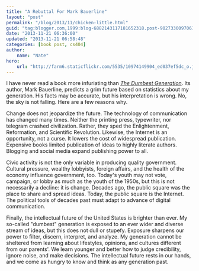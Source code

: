 ```yaml
---
title: "A Rebuttal For Mark Bauerline"
layout: "post"
permalink: "/blog/2013/11/chicken-little.html"
guid: "tag:blogger.com,1999:blog-6882143117181652318.post-902733009706175572"
date: "2013-11-21 06:36:00"
updated: "2013-11-21 06:58:48"
categories: [book post, cs404]
author: 
    name: "Nate"
hero:
    url: "http://farm6.staticflickr.com/5535/10974149904_ed037ef5dc_o.jpg"
---
```



I have never read a book more infuriating than *[The Dumbest Generation](http://www.amazon.com/The-Dumbest-Generation-Stupefies-Jeopardizes/dp/1585427128)*. Its author, Mark Bauerline, predicts a grim future based on statistics about my generation. His facts may be accurate, but his interpretation is wrong. No, the sky is not falling. Here are a few reasons why. 

Change does not jeopardize the future. The technology of communication has changed many times. Neither the printing press, typewriter, nor telegram crashed civilization. Rather, they sped the Enlightenment, Reformation, and Scientific Revolution. Likewise, the Internet is an opportunity, not a curse. It lowers the cost of widespread publication. Expensive books limited publication of ideas to highly literate authors. Blogging and social media expand publishing power to all.  

Civic activity is not the only variable in producing quality government. Cultural pressure, wealthy lobbyists, foreign affairs, and the health of the economy influence government, too. Today's youth may not vote, campaign, or lobby as much as the youth of the 1950s, but this is not necessarily a decline: it is change. Decades ago, the public square was the place to share and spread ideas. Today, the public square is the Internet. The political tools of decades past must adapt to advance of digital communication. 

Finally, the intellectual future of the United States is brighter than ever. My so-called "dumbest" generation is exposed to an ever wider and diverse stream of ideas, but this does not dull or stupefy. Exposure sharpens our power to filter, discern, interpret, and analyze. My generation cannot be sheltered from learning about lifestyles, opinions, and cultures different from our parents'. We learn younger and better how to judge credibility, ignore noise, and make decisions. The intellectual future rests in our hands, and we come as hungry to know and think as any generation past.

